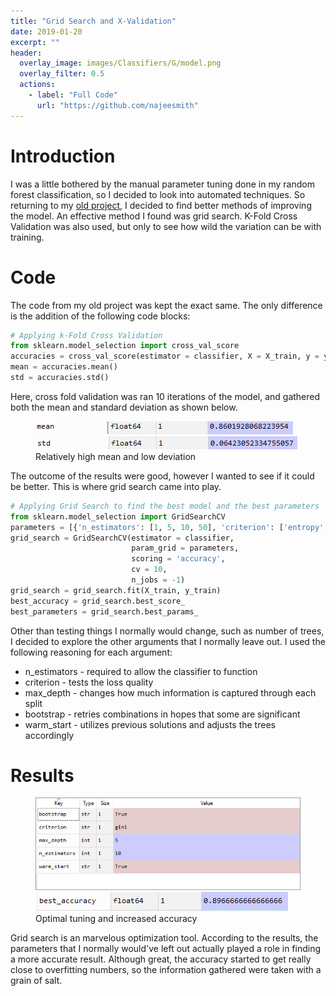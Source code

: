 ```yaml
---
title: "Grid Search and X-Validation"
date: 2019-01-20
excerpt: ""
header:
  overlay_image: images/Classifiers/G/model.png
  overlay_filter: 0.5
  actions:
    - label: "Full Code"
      url: "https://github.com/najeesmith"
---
```

# Introduction

I was a little bothered by the manual parameter tuning done in my random forest classification, so I decided to look into automated techniques. So returning to my [old project](../RF), I decided to find better methods of improving the model. An effective method I found was grid search. K-Fold Cross Validation was also used, but only to see how wild the variation can be with training.

# Code
The code from my old project was kept the exact same. The only difference is the addition of the following code blocks:
```python
# Applying k-Fold Cross Validation
from sklearn.model_selection import cross_val_score
accuracies = cross_val_score(estimator = classifier, X = X_train, y = y_train, cv = 10)
mean = accuracies.mean()
std = accuracies.std()
```
Here, cross fold validation was ran 10 iterations of the model, and gathered both the mean and standard deviation as shown below.

<figure class="half">
<a href="/images\Classifiers\G\mean.PNG"><img src="/images\Classifiers\G\mean.PNG"></a>
<a href="/images\Classifiers\G\std.PNG"><img src="/images\Classifiers\G\std.PNG"></a>
    <figcaption>Relatively high mean and low deviation</figcaption>
</figure>

The outcome of the results were good, however I wanted to see if it could be better. This is where grid search came into play.

```python
# Applying Grid Search to find the best model and the best parameters
from sklearn.model_selection import GridSearchCV
parameters = [{'n_estimators': [1, 5, 10, 50], 'criterion': ['entropy', 'gini'], 'max_depth':[1,5,10,50], 'bootstrap':['True','False'], 'warm_start':['True','False'] }]
grid_search = GridSearchCV(estimator = classifier,
                           param_grid = parameters,
                           scoring = 'accuracy',
                           cv = 10,
                           n_jobs = -1)
grid_search = grid_search.fit(X_train, y_train)
best_accuracy = grid_search.best_score_
best_parameters = grid_search.best_params_
```

Other than testing things I normally would change, such as number of trees, I decided to explore the other arguments that I normally leave out. I used the following reasoning for each argument:
* n_estimators - required to allow the classifier to function
* criterion - tests the loss quality
* max_depth - changes how much information is captured through each split
* bootstrap - retries combinations in hopes that some are significant
* warm_start - utilizes previous solutions and adjusts the trees accordingly

# Results

<figure class="half">
<a href="/images\Classifiers\G\Capture.PNG"><img src="/images\Classifiers\G\Capture.PNG"></a>
<a href="/images\Classifiers\G\accuracy.PNG"><img src="/images\Classifiers\G\accuracy.PNG"></a>
    <figcaption>Optimal tuning and increased accuracy</figcaption>
</figure>

Grid search is an marvelous optimization tool. According to the results, the parameters that I normally would've left out actually played a role in finding a more accurate result. Although great, the accuracy started to get really close to overfitting numbers, so the information gathered were taken with a grain of salt.
